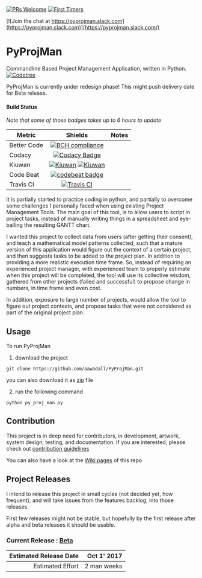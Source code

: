 [![PRs Welcome](https://img.shields.io/badge/PRs-welcome-brightgreen.svg?style=flat-square)](http://makeapullrequest.com)
[![First Timers](http://img.shields.io/badge/first--timers--only-friendly-blue.svg?style=flat-square)](http://www.firsttimersonly.com/)

 [![Join the chat at https://pyprojman.slack.com](https://pyprojman.slack.com)](https://pyprojman.slack.com/)
# PyProjMan
Commandline Based Project Management Application, written in Python. 
[![Codetree](https://codetree.com/images/managed-with-codetree.svg)](https://codetree.com/projects/KAo6)

PyProjMan is currently under redesign phase! This might push delivery date for Beta release. 

#### Build Status 

 _Note that some of those badges takes up to 6 hours to update_
 
Metric      | Shields | Notes
------------|:---------:|------
Better Code | [![BCH compliance](https://bettercodehub.com/edge/badge/aawadall/PyProjMan?branch=master)](https://bettercodehub.com/) |
Codacy      | [![Codacy Badge](https://api.codacy.com/project/badge/Grade/e78e070a51a84885b5d9af3815923669)](https://www.codacy.com/app/aawadall/PyProjMan?utm_source=github.com&amp;utm_medium=referral&amp;utm_content=aawadall/PyProjMan&amp;utm_campaign=Badge_Grade) |
Kiuwan      | [![Kiuwan](https://www.kiuwan.com/github/aawadall/PyProjMan/badges/security.svg)](https://www.kiuwan.com/github/aawadall/PyProjMan) [![Kiuwan](https://www.kiuwan.com/github/aawadall/PyProjMan/badges/quality.svg)](https://www.kiuwan.com/github/aawadall/PyProjMan) |
Code Beat   | [![codebeat badge](https://codebeat.co/badges/32726467-44fd-4686-b768-60335e03a1a1)](https://codebeat.co/projects/github-com-aawadall-pyprojman-master) |
Travis CI  | [![Travis CI](https://travis-ci.org/aawadall/PyProjMan.svg?branch=master)](https://travis-ci.org/aawadall/PyProjMan) |


It is partially started to practice coding in python, and partially to overcome some challenges I personally faced when using existing Project Management Tools. 
The main goal of this tool, is to allow users to script in project tasks, instead of manually writing things in a spreadsheet and eye-balling the resulting GANTT chart.

I wanted this project to collect data from users (after getting their consent), and teach a mathematical model patterns collected, such that a mature version of this application would figure out the context of a certain project, and then suggests tasks to be added to the project plan. In addition to providing a more realistic execution time frame. 
So, instead of requiring an experienced project manager, with experienced team to properly estimate when this project will be completed, the tool will use its collective wisdom, gathered from other projects (failed and successful) to propose change in numbers, in time frame and even cost. 

In addition, exposure to large number of projects, would allow the tool to figure out project contexts, and propose tasks that were not considered as part of the original project plan. 

## Usage 
To run PyProjMan 

1. download the project 

`git clone https://github.com/aawadall/PyProjMan.git`

you can also download it as [zip][4] file 

2. run the following command 

`python py_proj_man.py`

## Contribution 
This project is in deep need for contributors, in development, artwork, system design, testing, and documentation.
If you are interested, please check out  [contribution guidelines][1]

You can also have a look at the [Wiki pages](https://github.com/aawadall/PyProjMan/wiki) of this repo

## Project Releases
I intend to release this project in small cycles (not decided yet, how frequent), and will take issues from the features backlog, into those releases.

First few releases might not be stable, but hopefully by the first release after alpha and beta releases it should be usable.

### Current Release : [Beta][3]

Estimated Release Date | Oct 1' 2017
----------------------:|--------------:
Estimated Effort       | 2 man weeks


[1]: https://github.com/aawadall/PyProjMan/blob/master/CONTRIBUTING.md
[2]: https://github.com/aawadall/PyProjMan/milestone/1
[3]: https://github.com/aawadall/PyProjMan/milestone/2
[4]: https://github.com/aawadall/PyProjMan/archive/master.zip
